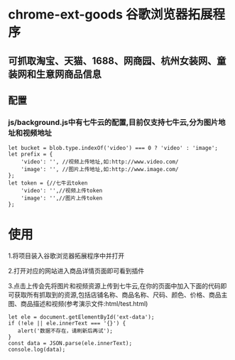 # chrome-ext-goods 谷歌浏览器拓展程序

## 可抓取淘宝、天猫、1688、网商园、杭州女装网、童装网和生意网商品信息
## 配置
### js/background.js中有七牛云的配置,目前仅支持七牛云,分为图片地址和视频地址
```
let bucket = blob.type.indexOf('video') === 0 ? 'video' : 'image';
let prefix = {
    'video': '', //视频上传地址,如:http://www.video.com/
    'image': '', //图片上传地址,如:http://www.image.com/
};
let token = {//七牛云token
    'video': '',//视频上传token
    'image': '',//图片上传token
};
```
# 使用
1.将项目装入谷歌浏览器拓展程序中并打开

2.打开对应的网站进入商品详情页面即可看到插件

3.点击上传会先将图片和视频资源上传到七牛云,在你的页面中加入下面的代码即可获取所有抓取到的资源,包括店铺名称、商品名称、尺码、颜色、价格、商品主图、商品描述和视频(参考演示文件:html/test.html)
```
let ele = document.getElementById('ext-data');
if (!ele || ele.innerText === '{}') {
   alert('数据不存在，请刷新后再试');
}
const data = JSON.parse(ele.innerText);
console.log(data);
```